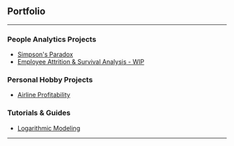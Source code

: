## Portfolio

---

### People Analytics Projects

- [Simpson's Paradox](/R_projects/SimpsonParadox.html)
- [Employee Attrition & Survival Analysis - WIP](http://example.com/)


### Personal Hobby Projects

- [Airline Profitability](/R_projects/Flights%20Analysis.html)


### Tutorials & Guides

- [Logarithmic Modeling](/R_projects/Logarithm%20Cheatsheet.html)
  
---


